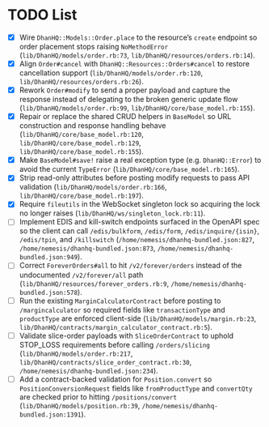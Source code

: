 # TODO List

- [x] Wire `DhanHQ::Models::Order.place` to the resource’s `create` endpoint so order placement stops raising `NoMethodError` (`lib/DhanHQ/models/order.rb:73`, `lib/DhanHQ/resources/orders.rb:14`).
- [x] Align `Order#cancel` with `DhanHQ::Resources::Orders#cancel` to restore cancellation support (`lib/DhanHQ/models/order.rb:120`, `lib/DhanHQ/resources/orders.rb:26`).
- [x] Rework `Order#modify` to send a proper payload and capture the response instead of delegating to the broken generic update flow (`lib/DhanHQ/models/order.rb:99`, `lib/DhanHQ/core/base_model.rb:155`).
- [x] Repair or replace the shared CRUD helpers in `BaseModel` so URL construction and response handling behave (`lib/DhanHQ/core/base_model.rb:120`, `lib/DhanHQ/core/base_model.rb:129`, `lib/DhanHQ/core/base_model.rb:155`).
- [x] Make `BaseModel#save!` raise a real exception type (e.g. `DhanHQ::Error`) to avoid the current `TypeError` (`lib/DhanHQ/core/base_model.rb:165`).
- [x] Strip read-only attributes before posting modify requests to pass API validation (`lib/DhanHQ/models/order.rb:166`, `lib/DhanHQ/core/base_model.rb:197`).
- [x] Require `fileutils` in the WebSocket singleton lock so acquiring the lock no longer raises (`lib/DhanHQ/ws/singleton_lock.rb:11`).
- [ ] Implement EDIS and kill-switch endpoints surfaced in the OpenAPI spec so the client can call `/edis/bulkform`, `/edis/form`, `/edis/inquire/{isin}`, `/edis/tpin`, and `/killswitch` (`/home/nemesis/dhanhq-bundled.json:827`, `/home/nemesis/dhanhq-bundled.json:873`, `/home/nemesis/dhanhq-bundled.json:949`).
- [ ] Correct `ForeverOrders#all` to hit `/v2/forever/orders` instead of the undocumented `/v2/forever/all` path (`lib/DhanHQ/resources/forever_orders.rb:9`, `/home/nemesis/dhanhq-bundled.json:578`).
- [ ] Run the existing `MarginCalculatorContract` before posting to `/margincalculator` so required fields like `transactionType` and `productType` are enforced client-side (`lib/DhanHQ/models/margin.rb:23`, `lib/DhanHQ/contracts/margin_calculator_contract.rb:5`).
- [ ] Validate slice-order payloads with `SliceOrderContract` to uphold STOP_LOSS requirements before calling `/orders/slicing` (`lib/DhanHQ/models/order.rb:217`, `lib/DhanHQ/contracts/slice_order_contract.rb:30`, `/home/nemesis/dhanhq-bundled.json:234`).
- [ ] Add a contract-backed validation for `Position.convert` so `PositionConversionRequest` fields like `fromProductType` and `convertQty` are checked prior to hitting `/positions/convert` (`lib/DhanHQ/models/position.rb:39`, `/home/nemesis/dhanhq-bundled.json:1391`).
